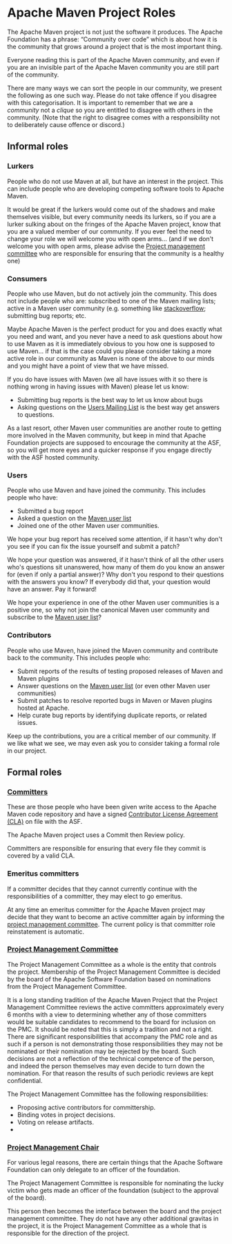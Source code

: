<!---
Licensed to the Apache Software Foundation (ASF) under one
or more contributor license agreements.  See the NOTICE file
distributed with this work for additional information
regarding copyright ownership.  The ASF licenses this file
to you under the Apache License, Version 2.0 (the
"License"); you may not use this file except in compliance
with the License.  You may obtain a copy of the License at

  http://www.apache.org/licenses/LICENSE-2.0

Unless required by applicable law or agreed to in writing,
software distributed under the License is distributed on an
"AS IS" BASIS, WITHOUT WARRANTIES OR CONDITIONS OF ANY
KIND, either express or implied.  See the License for the
specific language governing permissions and limitations
under the License.
-->
# Apache Maven Project Roles

The Apache Maven project is not just the software it produces.
The Apache Foundation has a phrase: “Community over code” which
is about how it is the community that grows around a project
that is the most important thing.

Everyone reading this is part of the Apache Maven community, 
and even if you are an invisible part of the Apache Maven 
community you are still part of the community.

There are many ways we can sort the people in our
community, we present the following as one such way.
Please do not take offence if you disagree with this
categorisation. It is important to remember that we are
a *community* not a *clique* so you are entitled to disagree
with others in the community. (Note that the right to disagree
comes with a responsibility not to deliberately cause offence
or discord.)

## Informal roles

### Lurkers

People who do not use Maven at all, but have an interest in
the project. This can include people who are developing 
competing software tools to Apache Maven.

It would be great if the lurkers would come out of the shadows
and make themselves visible, but every community needs its
lurkers, so if you are a lurker sulking about on the fringes
of the Apache Maven project, know that you are a valued member
of our community. If you ever feel the need to change your role
we will welcome you with open arms… (and if we don't welcome you
with open arms, please advise the [Project management committee][3]
who are responsible for ensuring that the community is a healthy
one)

### Consumers

People who use Maven, but do not actively join the community.
This does not include people who are: subscribed to one of the
Maven mailing lists; active in a Maven user community (e.g. 
something like [stackoverflow][1]; submitting bug reports; etc.

Maybe Apache Maven is the perfect product for you and does
exactly what you need and want, and you never have a need
to ask questions about how to use Maven as it is immediately
obvious to you how one is supposed to use Maven… if that is the
case could you please consider taking a more active role in 
our community as Maven is none of the above to our minds
and you might have a point of view that we have missed.

If you do have issues with Maven (we all have issues with it
so there is nothing wrong in having issues with Maven) please
let us know:

* Submitting bug reports is the best way to let us know about bugs
* Asking questions on the [Users Mailing List][2] is the best way
get answers to questions.

As a last resort, other Maven user communities are another route
to getting more involved in the Maven community, but keep in 
mind that Apache Foundation projects are supposed to encourage
the community at the ASF, so you will get more eyes and a
quicker response if you engage directly with the ASF hosted
community.

### Users

People who use Maven and have joined the community. This includes people who have:
* Submitted a bug report
* Asked a question on the [Maven user list][2]
* Joined one of the other Maven user communities.

We hope your bug report has received some attention, if it
hasn't why don't you see if you can fix the issue yourself
and submit a patch?

We hope your question was answered, if it hasn't think of 
all the other users who's questions sit unanswered, how many
of them do you know an answer for (even if only a partial
answer)? Why don't you respond to their questions with the
answers you know? If everybody did that, your question would
have an answer. Pay it forward!

We hope your experience in one of the other Maven user 
communities is a positive one, so why not join the canonical
Maven user community and subscribe to the [Maven user list][2]? 

### Contributors

People who use Maven, have joined the Maven community and contribute 
back to the community. This includes people who:
* Submit reports of the results of testing proposed releases of
Maven and Maven plugins
* Answer questions on the [Maven user list][2] (or even other Maven user communities)
* Submit patches to resolve reported bugs in Maven or Maven plugins hosted at Apache.
* Help curate bug reports by identifying duplicate reports, or
related issues.

Keep up the contributions, you are a critical member of our 
community. If we like what we see, we may even ask you to 
consider taking a formal role in our project.

## Formal roles

### [Committers](http://www.apache.org/foundation/how-it-works.html#committers)

These are those people who have been given write access to the
Apache Maven code repository and have a signed 
[Contributor License Agreement (CLA)][4] on file with the ASF.

The Apache Maven project uses a Commit then Review policy.

Committers are responsible for ensuring that every file they 
commit is covered by a valid CLA. 

### Emeritus committers

If a committer decides that they cannot currently continue with 
the responsibilities of a committer, they may elect to go 
emeritus. 

At any time an emeritus committer for the Apache Maven project
may decide that they want to become an active committer again
by informing the [project management committee][3]. The current
policy is that committer role reinstatement is automatic.

### [Project Management Committee](http://www.apache.org/foundation/how-it-works.html#pmc-members)

The Project Management Committee as a whole is the entity that 
controls the project. Membership of the Project Management Committee 
is decided by the board of the Apache Software Foundation based on
nominations from the Project Management Committee.

It is a long standing tradition of the Apache Maven Project that 
the Project Management Committee reviews the active committers
approximately every 6 months with a view to determining whether
any of those committers would be suitable candidates to 
recommend to the board for inclusion on the PMC. It should be
noted that this is simply a tradition and not a right. There
are significant responsibilities that accompany the PMC role
and as such if a person is not demonstrating those responsibilities 
they may not be nominated or their nomination
may be rejected by the board. Such decisions are not a 
reflection of the technical competence of the person, and 
indeed the person themselves may even decide to turn down the 
nomination. For that reason the results of such periodic reviews
are kept confidential.

The Project Management Committee has the following responsibilities:

* Proposing active contributors for committership.
* Binding votes in project decisions.
* Voting on release artifacts.
* <!-- TODO: get the rest of these -->

### [Project Management Chair](http://www.apache.org/foundation/how-it-works.html#pmc-chair)

For various legal reasons, there are certain things that the Apache 
Software Foundation can only delegate to an officer of the foundation.

The Project Management Committee is responsible for nominating
the lucky victim who gets made an officer of the foundation (subject 
to the approval of the board).

This person then becomes the interface between the board and
the project management committee. They do not have any other
additional gravitas in the project, it is the Project Management 
Committee as a whole that is responsible for the direction of the project.

  [1]: http://stackoverflow.com/questions/tagged/maven
  [2]: mailto:users@maven.apache.org
  [3]: mailto:private@maven.apache.org
  [4]: http://www.apache.org/licenses/#clas
